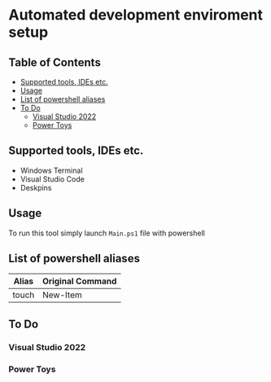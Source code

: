 # Automated development enviroment setup

## Table of Contents
- [Supported tools, IDEs etc.](#supported-tools--ides-etc)
- [Usage](#usage)
- [List of powershell aliases](#list-of-powershell-aliases)
- [To Do](#to-do)
  * [Visual Studio 2022](#visual-studio-2022)
  * [Power Toys](#power-toys)

## Supported tools, IDEs etc.
-  Windows Terminal
-  Visual Studio Code 
-  Deskpins 
## Usage
To run this tool simply launch `Main.ps1` file with powershell

## List of powershell aliases 
| Alias | Original Command |
|-------|------------------|
| touch | New-Item         |


## To Do
### Visual Studio 2022
### Power Toys